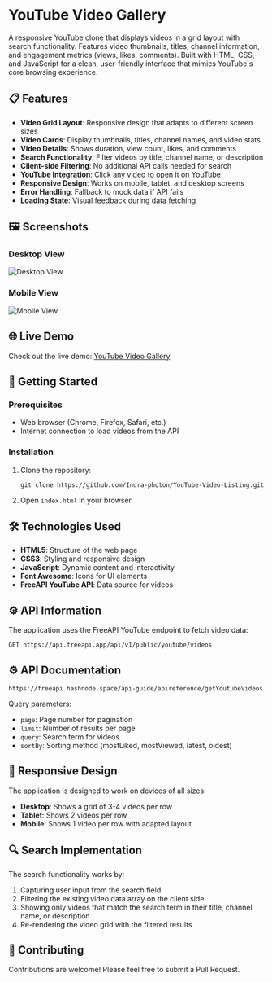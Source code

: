 # YouTube Video Gallery

A responsive YouTube clone that displays videos in a grid layout with search functionality. Features video thumbnails, titles, channel information, and engagement metrics (views, likes, comments). Built with HTML, CSS, and JavaScript for a clean, user-friendly interface that mimics YouTube's core browsing experience.

## 📋 Features

- **Video Grid Layout**: Responsive design that adapts to different screen sizes
- **Video Cards**: Display thumbnails, titles, channel names, and video stats
- **Video Details**: Shows duration, view count, likes, and comments
- **Search Functionality**: Filter videos by title, channel name, or description
- **Client-side Filtering**: No additional API calls needed for search
- **YouTube Integration**: Click any video to open it on YouTube
- **Responsive Design**: Works on mobile, tablet, and desktop screens
- **Error Handling**: Fallback to mock data if API fails
- **Loading State**: Visual feedback during data fetching

## 🖼️ Screenshots

### Desktop View
![Desktop View](https://via.placeholder.com/800x450?text=YouTube+Clone+Desktop+View)

### Mobile View
![Mobile View](https://via.placeholder.com/300x600?text=YouTube+Clone+Mobile+View)


## 🌐 Live Demo

Check out the live demo: [YouTube Video Gallery](https://your-deployment-link-here.com)

## 🚀 Getting Started

### Prerequisites
- Web browser (Chrome, Firefox, Safari, etc.)
- Internet connection to load videos from the API

### Installation

1. Clone the repository:
   ```
   git clone https://github.com/Indra-photon/YouTube-Video-Listing.git
   ```

3. Open `index.html` in your browser.

## 🛠️ Technologies Used

- **HTML5**: Structure of the web page
- **CSS3**: Styling and responsive design
- **JavaScript**: Dynamic content and interactivity
- **Font Awesome**: Icons for UI elements
- **FreeAPI YouTube API**: Data source for videos

## ⚙️ API Information

The application uses the FreeAPI YouTube endpoint to fetch video data:

```
GET https://api.freeapi.app/api/v1/public/youtube/videos
```
## ⚙️ API Documentation
```
https://freeapi.hashnode.space/api-guide/apireference/getYoutubeVideos
```

Query parameters:
- `page`: Page number for pagination
- `limit`: Number of results per page
- `query`: Search term for videos
- `sortBy`: Sorting method (mostLiked, mostViewed, latest, oldest)

## 📱 Responsive Design

The application is designed to work on devices of all sizes:

- **Desktop**: Shows a grid of 3-4 videos per row
- **Tablet**: Shows 2 videos per row
- **Mobile**: Shows 1 video per row with adapted layout

## 🔍 Search Implementation

The search functionality works by:
1. Capturing user input from the search field
2. Filtering the existing video data array on the client side
3. Showing only videos that match the search term in their title, channel name, or description
4. Re-rendering the video grid with the filtered results

## 🤝 Contributing

Contributions are welcome! Please feel free to submit a Pull Request.
